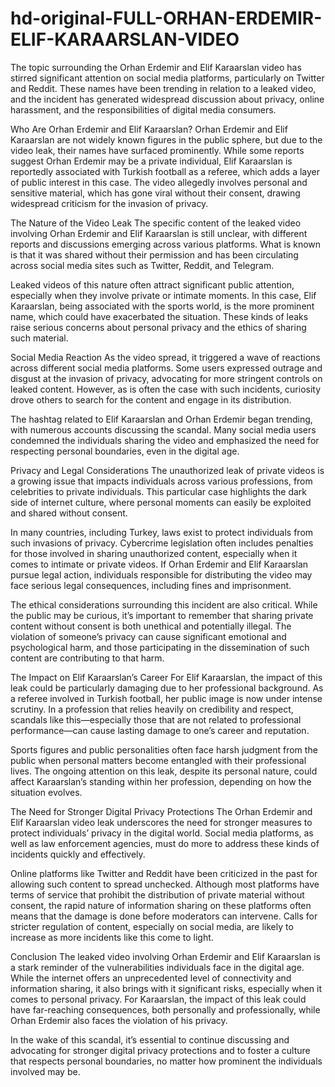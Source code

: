 # hd-original-FULL-ORHAN-ERDEMIR-ELIF-KARAARSLAN-VIDEO

The topic surrounding the Orhan Erdemir and Elif Karaarslan video has stirred significant attention on social media platforms, particularly on Twitter and Reddit. These names have been trending in relation to a leaked video, and the incident has generated widespread discussion about privacy, online harassment, and the responsibilities of digital media consumers.

Who Are Orhan Erdemir and Elif Karaarslan?
Orhan Erdemir and Elif Karaarslan are not widely known figures in the public sphere, but due to the video leak, their names have surfaced prominently. While some reports suggest Orhan Erdemir may be a private individual, Elif Karaarslan is reportedly associated with Turkish football as a referee, which adds a layer of public interest in this case. The video allegedly involves personal and sensitive material, which has gone viral without their consent, drawing widespread criticism for the invasion of privacy.

The Nature of the Video Leak
The specific content of the leaked video involving Orhan Erdemir and Elif Karaarslan is still unclear, with different reports and discussions emerging across various platforms. What is known is that it was shared without their permission and has been circulating across social media sites such as Twitter, Reddit, and Telegram.

Leaked videos of this nature often attract significant public attention, especially when they involve private or intimate moments. In this case, Elif Karaarslan, being associated with the sports world, is the more prominent name, which could have exacerbated the situation. These kinds of leaks raise serious concerns about personal privacy and the ethics of sharing such material.

Social Media Reaction
As the video spread, it triggered a wave of reactions across different social media platforms. Some users expressed outrage and disgust at the invasion of privacy, advocating for more stringent controls on leaked content. However, as is often the case with such incidents, curiosity drove others to search for the content and engage in its distribution.

The hashtag related to Elif Karaarslan and Orhan Erdemir began trending, with numerous accounts discussing the scandal. Many social media users condemned the individuals sharing the video and emphasized the need for respecting personal boundaries, even in the digital age.

Privacy and Legal Considerations
The unauthorized leak of private videos is a growing issue that impacts individuals across various professions, from celebrities to private individuals. This particular case highlights the dark side of internet culture, where personal moments can easily be exploited and shared without consent.

In many countries, including Turkey, laws exist to protect individuals from such invasions of privacy. Cybercrime legislation often includes penalties for those involved in sharing unauthorized content, especially when it comes to intimate or private videos. If Orhan Erdemir and Elif Karaarslan pursue legal action, individuals responsible for distributing the video may face serious legal consequences, including fines and imprisonment.

The ethical considerations surrounding this incident are also critical. While the public may be curious, it’s important to remember that sharing private content without consent is both unethical and potentially illegal. The violation of someone’s privacy can cause significant emotional and psychological harm, and those participating in the dissemination of such content are contributing to that harm.

The Impact on Elif Karaarslan’s Career
For Elif Karaarslan, the impact of this leak could be particularly damaging due to her professional background. As a referee involved in Turkish football, her public image is now under intense scrutiny. In a profession that relies heavily on credibility and respect, scandals like this—especially those that are not related to professional performance—can cause lasting damage to one’s career and reputation.

Sports figures and public personalities often face harsh judgment from the public when personal matters become entangled with their professional lives. The ongoing attention on this leak, despite its personal nature, could affect Karaarslan’s standing within her profession, depending on how the situation evolves.

The Need for Stronger Digital Privacy Protections
The Orhan Erdemir and Elif Karaarslan video leak underscores the need for stronger measures to protect individuals’ privacy in the digital world. Social media platforms, as well as law enforcement agencies, must do more to address these kinds of incidents quickly and effectively.

Online platforms like Twitter and Reddit have been criticized in the past for allowing such content to spread unchecked. Although most platforms have terms of service that prohibit the distribution of private material without consent, the rapid nature of information sharing on these platforms often means that the damage is done before moderators can intervene. Calls for stricter regulation of content, especially on social media, are likely to increase as more incidents like this come to light.

Conclusion
The leaked video involving Orhan Erdemir and Elif Karaarslan is a stark reminder of the vulnerabilities individuals face in the digital age. While the internet offers an unprecedented level of connectivity and information sharing, it also brings with it significant risks, especially when it comes to personal privacy. For Karaarslan, the impact of this leak could have far-reaching consequences, both personally and professionally, while Orhan Erdemir also faces the violation of his privacy.

In the wake of this scandal, it’s essential to continue discussing and advocating for stronger digital privacy protections and to foster a culture that respects personal boundaries, no matter how prominent the individuals involved may be.
